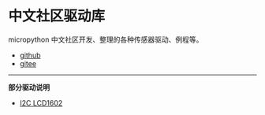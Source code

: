 # 中文社区驱动库

micropython 中文社区开发、整理的各种传感器驱动、例程等。

- [github](https://github.com/micropython-Chinese-Community/mpy-lib)
- [gitee](https://gitee.com/microbit/mpy-lib)

---


**部分驱动说明**

- [I2C LCD1602](i2c_lcd1602/readme.md)
